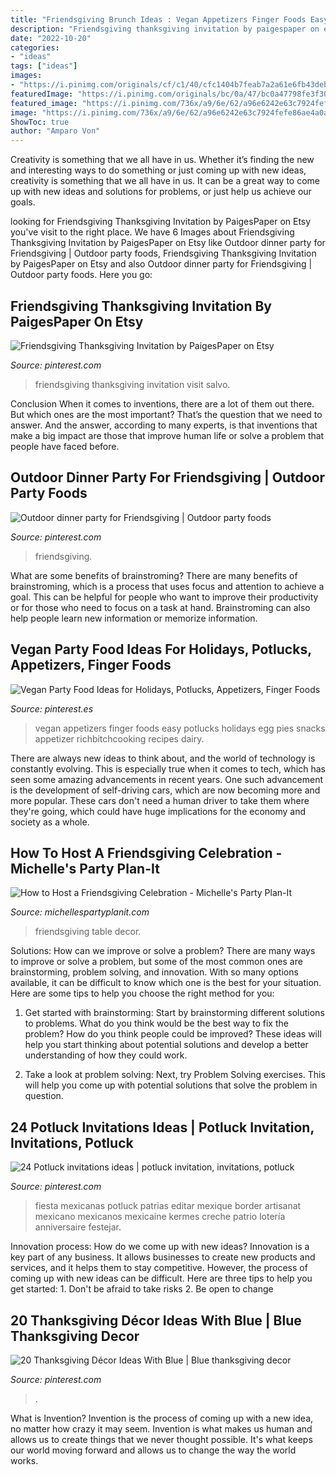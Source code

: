 ```yaml
---
title: "Friendsgiving Brunch Ideas : Vegan Appetizers Finger Foods Easy Potlucks Holidays Egg Pies Snacks Appetizer Richbitchcooking Recipes Dairy"
description: "Friendsgiving thanksgiving invitation by paigespaper on etsy"
date: "2022-10-20"
categories:
- "ideas"
tags: ["ideas"]
images:
- "https://i.pinimg.com/originals/cf/c1/40/cfc1404b7feab7a2a61e6fb43debd7a2.jpg"
featuredImage: "https://i.pinimg.com/originals/bc/0a/47/bc0a47798fe3f30e7237bbc2b6e798e5.jpg"
featured_image: "https://i.pinimg.com/736x/a9/6e/62/a96e6242e63c7924fefe86ae4a0a9bee.jpg"
image: "https://i.pinimg.com/736x/a9/6e/62/a96e6242e63c7924fefe86ae4a0a9bee.jpg"
ShowToc: true
author: "Amparo Von"
---
```



Creativity is something that we all have in us. Whether it’s finding the new and interesting ways to do something or just coming up with new ideas, creativity is something that we all have in us. It can be a great way to come up with new ideas and solutions for problems, or just help us achieve our goals.

	

		
looking for Friendsgiving Thanksgiving Invitation by PaigesPaper on Etsy you've visit to the right place. We have 6 Images about Friendsgiving Thanksgiving Invitation by PaigesPaper on Etsy like Outdoor dinner party for Friendsgiving | Outdoor party foods, Friendsgiving Thanksgiving Invitation by PaigesPaper on Etsy and also Outdoor dinner party for Friendsgiving | Outdoor party foods. Here you go:
		
    
## Friendsgiving Thanksgiving Invitation By PaigesPaper On Etsy

<img loading=lazy src="https://i.pinimg.com/originals/a1/18/b9/a118b9acf6fbfb03cad5b1489b5d27fe.jpg" onerror="this.onerror=null;this.src='https://tse4.mm.bing.net/th?id=OIP.wz9AsqRrYIwwAWEZq3tW0wHaFS&amp;pid=15.1';" alt="Friendsgiving Thanksgiving Invitation by PaigesPaper on Etsy">

_Source: pinterest.com_

>friendsgiving thanksgiving invitation visit salvo. 

	

Conclusion
When it comes to inventions, there are a lot of them out there. But which ones are the most important? That’s the question that we need to answer. And the answer, according to many experts, is that inventions that make a big impact are those that improve human life or solve a problem that people have faced before.

    
## Outdoor Dinner Party For Friendsgiving | Outdoor Party Foods

<img loading=lazy src="https://i.pinimg.com/originals/bc/0a/47/bc0a47798fe3f30e7237bbc2b6e798e5.jpg" onerror="this.onerror=null;this.src='https://tse2.mm.bing.net/th?id=OIP.-8rN90UU_lTCphp9f8ZIdQHaKE&amp;pid=15.1';" alt="Outdoor dinner party for Friendsgiving | Outdoor party foods">

_Source: pinterest.com_

>friendsgiving. 

	

What are some benefits of brainstroming?
There are many benefits of brainstroming, which is a process that uses focus and attention to achieve a goal. This can be helpful for people who want to improve their productivity or for those who need to focus on a task at hand. Brainstroming can also help people learn new information or memorize information.

    
## Vegan Party Food Ideas For Holidays, Potlucks, Appetizers, Finger Foods

<img loading=lazy src="https://i.pinimg.com/736x/a9/6e/62/a96e6242e63c7924fefe86ae4a0a9bee.jpg" onerror="this.onerror=null;this.src='https://tse3.mm.bing.net/th?id=OIP.V4_qwzbjFXDRQVfXudsIJAHaOM&amp;pid=15.1';" alt="Vegan Party Food Ideas for Holidays, Potlucks, Appetizers, Finger Foods">

_Source: pinterest.es_

>vegan appetizers finger foods easy potlucks holidays egg pies snacks appetizer richbitchcooking recipes dairy. 

	

There are always new ideas to think about, and the world of technology is constantly evolving. This is especially true when it comes to tech, which has seen some amazing advancements in recent years. One such advancement is the development of self-driving cars, which are now becoming more and more popular. These cars don't need a human driver to take them where they're going, which could have huge implications for the economy and society as a whole.

    
## How To Host A Friendsgiving Celebration - Michelle&#039;s Party Plan-It

<img loading=lazy src="https://i2.wp.com/michellespartyplanit.com/wp-content/uploads/2018/11/Friendsgiving-Ideas-21.jpg?fit=900%2C600&amp;ssl=1" onerror="this.onerror=null;this.src='https://tse4.mm.bing.net/th?id=OIP.mz-GFT-613UPujA5S9WesAHaE8&amp;pid=15.1';" alt="How to Host a Friendsgiving Celebration - Michelle&#039;s Party Plan-It">

_Source: michellespartyplanit.com_

>friendsgiving table decor. 

	

Solutions: How can we improve or solve a problem?
There are many ways to improve or solve a problem, but some of the most common ones are brainstorming, problem solving, and innovation. With so many options available, it can be difficult to know which one is the best for your situation. Here are some tips to help you choose the right method for you:
1. Get started with brainstorming: Start by brainstorming different solutions to problems. What do you think would be the best way to fix the problem? How do you think people could be improved? These ideas will help you start thinking about potential solutions and develop a better understanding of how they could work.

2. Take a look at problem solving: Next, try Problem Solving exercises. This will help you come up with potential solutions that solve the problem in question.

    
## 24 Potluck Invitations Ideas | Potluck Invitation, Invitations, Potluck

<img loading=lazy src="https://i.pinimg.com/474x/58/52/fd/5852fd96c19974cd2920e5cd96207e40--mexican-fiesta-invitation-cards.jpg" onerror="this.onerror=null;this.src='https://tse3.mm.bing.net/th?id=OIP.ewhoc9EdybcKFC_vXmC3twAAAA&amp;pid=15.1';" alt="24 Potluck invitations ideas | potluck invitation, invitations, potluck">

_Source: pinterest.com_

>fiesta mexicanas potluck patrias editar mexique border artisanat mexicano mexicanos mexicaine kermes creche patrio lotería anniversaire festejar. 

	

Innovation process: How do we come up with new ideas?
Innovation is a key part of any business. It allows businesses to create new products and services, and it helps them to stay competitive. However, the process of coming up with new ideas can be difficult. Here are three tips to help you get started: 1. Don't be afraid to take risks 2. Be open to change 
    
## 20 Thanksgiving Décor Ideas With Blue | Blue Thanksgiving Decor

<img loading=lazy src="https://i.pinimg.com/originals/cf/c1/40/cfc1404b7feab7a2a61e6fb43debd7a2.jpg" onerror="this.onerror=null;this.src='https://tse4.mm.bing.net/th?id=OIP.PMPrYFkij5sXAoq0BrqIMgHaKO&amp;pid=15.1';" alt="20 Thanksgiving Décor Ideas With Blue | Blue thanksgiving decor">

_Source: pinterest.com_

>. 

	

What is Invention?
Invention is the process of coming up with a new idea, no matter how crazy it may seem. Invention is what makes us human and allows us to create things that we never thought possible. It's what keeps our world moving forward and allows us to change the way the world works.


